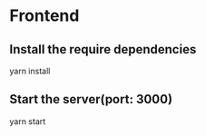 # Frontend

## Install the require dependencies

yarn install

## Start the server(port: 3000)

yarn start
